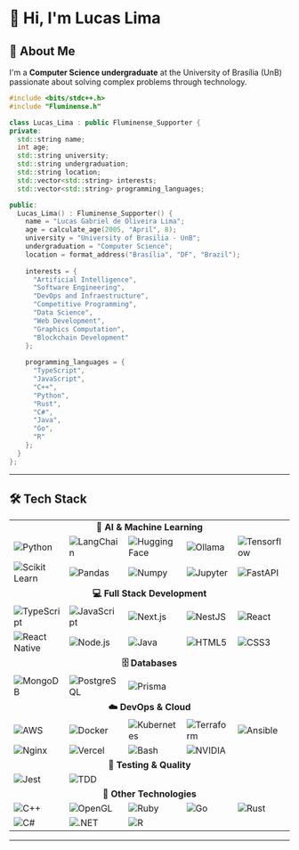 # 👋 Hi, I'm Lucas Lima


## 🚀 About Me

I'm a **Computer Science undergraduate** at the University of Brasília (UnB) passionate about solving complex problems through technology. 

```cpp
#include <bits/stdc++.h>
#include "Fluminense.h"

class Lucas_Lima : public Fluminense_Supporter {
private:
  std::string name;
  int age;
  std::string university;
  std::string undergraduation;
  std::string location;
  std::vector<std::string> interests;
  std::vector<std::string> programming_languages;

public:
  Lucas_Lima() : Fluminense_Supporter() {
    name = "Lucas Gabriel de Oliveira Lima";
    age = calculate_age(2005, "April", 8);
    university = "University of Brasilia - UnB";
    undergraduation = "Computer Science";
    location = format_address("Brasília", "DF", "Brazil");
    
    interests = {
      "Artificial Intelligence",
      "Software Engineering",
      "DevOps and Infraestructure",
      "Competitive Programming",
      "Data Science",
      "Web Development",
      "Graphics Computation",
      "Blockchain Development"
    };
    
    programming_languages = {
      "TypeScript",
      "JavaScript",
      "C++",
      "Python",
      "Rust",
      "C#",
      "Java",
      "Go",
      "R"
    };
  }
};
```

---


## 🛠️ Tech Stack

<div align="center">
  <table>
    <tr>
      <td align="center" colspan="5"><b>🤖 AI & Machine Learning</b></td>
    </tr>
    <tr>
      <td><img src="https://img.shields.io/badge/Python-FFD43B?style=for-the-badge&logo=python&logoColor=blue" alt="Python"/></td>
      <td><img src="https://img.shields.io/badge/LangChain-1C3C3C?style=for-the-badge&logo=langchain&logoColor=white" alt="LangChain"/></td>
      <td><img src="https://img.shields.io/badge/Hugging%20Face-FFD21E?style=for-the-badge&logo=huggingface&logoColor=black" alt="Hugging Face"/></td>
      <td><img src="https://img.shields.io/badge/Ollama-000000?style=for-the-badge&logo=ollama&logoColor=white" alt="Ollama"/></td>
      <td><img src="https://img.shields.io/badge/TensorFlow-%23FF6F00.svg?style=for-the-badge&logo=TensorFlow&logoColor=white" alt="Tensorflow"/></td>
    </tr>
    <tr>
      <td><img src="https://img.shields.io/badge/scikit--learn-%23F7931E.svg?style=for-the-badge&logo=scikit-learn&logoColor=white" alt="Scikit Learn"/></td>
      <td><img src="https://img.shields.io/badge/Pandas-2C2D72?style=for-the-badge&logo=pandas&logoColor=white" alt="Pandas"/></td>
      <td><img src="https://img.shields.io/badge/Numpy-777BB4?style=for-the-badge&logo=numpy&logoColor=white" alt="Numpy"/></td>
      <td><img src="https://img.shields.io/badge/Jupyter-F37626.svg?&style=for-the-badge&logo=Jupyter&logoColor=white" alt="Jupyter"/></td>
      <td><img src="https://img.shields.io/badge/FastAPI-009688?style=for-the-badge&logo=fastapi&logoColor=white" alt="FastAPI"/></td>
    </tr>
    <tr>
      <td align="center" colspan="5"><b>💻 Full Stack Development</b></td>
    </tr>
    <tr>
      <td><img src="https://img.shields.io/badge/TypeScript-007ACC?style=for-the-badge&logo=typescript&logoColor=white" alt="TypeScript"/></td>
      <td><img src="https://img.shields.io/badge/JavaScript-F7DF1E?style=for-the-badge&logo=javascript&logoColor=black" alt="JavaScript"/></td>
      <td><img src="https://img.shields.io/badge/Next-black?style=for-the-badge&logo=next.js&logoColor=white" alt="Next.js"/></td>
      <td><img src="https://img.shields.io/badge/nestjs-E0234E?style=for-the-badge&logo=nestjs&logoColor=white" alt="NestJS"/></td>
      <td><img src="https://img.shields.io/badge/React-20232A?style=for-the-badge&logo=react&logoColor=61DAFB" alt="React"/></td>
    </tr>
    <tr>
      <td><img src="https://img.shields.io/badge/React_Native-20232A?style=for-the-badge&logo=react&logoColor=61DAFB" alt="React Native"/></td>
      <td><img src="https://img.shields.io/badge/Node.js-43853D?style=for-the-badge&logo=node.js&logoColor=white" alt="Node.js"/></td>
      <td><img src="https://img.shields.io/badge/Java-ED8B00?style=for-the-badge&logo=openjdk&logoColor=white" alt="Java"/></td>
      <td><img src="https://img.shields.io/badge/HTML5-E34F26?style=for-the-badge&logo=html5&logoColor=white" alt="HTML5"/></td>
      <td><img src="https://img.shields.io/badge/CSS3-1572B6?style=for-the-badge&logo=css3&logoColor=white" alt="CSS3"/></td>
    </tr>
    <tr>
      <td align="center" colspan="5"><b>🗄️ Databases</b></td>
    </tr>
    <tr>
      <td><img src="https://img.shields.io/badge/MongoDB-%234ea94b.svg?style=for-the-badge&logo=mongodb&logoColor=white" alt="MongoDB"/></td>
      <td><img src="https://img.shields.io/badge/postgres-%23316192.svg?style=for-the-badge&logo=postgresql&logoColor=white" alt="PostgreSQL"/></td>
      <td><img src="https://img.shields.io/badge/Prisma-3982CE?style=for-the-badge&logo=Prisma&logoColor=white" alt="Prisma"/></td>
      <td colspan="2"></td>
    </tr>
    <tr>
      <td align="center" colspan="5"><b>☁️ DevOps & Cloud</b></td>
    </tr>
    <tr>
      <td><img src="https://img.shields.io/badge/AWS-%23FF9900.svg?style=for-the-badge&logo=amazon-aws&logoColor=white" alt="AWS"/></td>
      <td><img src="https://img.shields.io/badge/docker-%230db7ed.svg?style=for-the-badge&logo=docker&logoColor=white" alt="Docker"/></td>
      <td><img src="https://img.shields.io/badge/kubernetes-%23326ce5.svg?style=for-the-badge&logo=kubernetes&logoColor=white" alt="Kubernetes"/></td>
      <td><img src="https://img.shields.io/badge/terraform-%235835CC.svg?style=for-the-badge&logo=terraform&logoColor=white" alt="Terraform"/></td>
      <td><img src="https://img.shields.io/badge/ansible-%231A1918.svg?style=for-the-badge&logo=ansible&logoColor=white" alt="Ansible"/></td>
    </tr>
    <tr>
      <td><img src="https://img.shields.io/badge/nginx-%23009639.svg?style=for-the-badge&logo=nginx&logoColor=white" alt="Nginx"/></td>
      <td><img src="https://img.shields.io/badge/vercel-%23000000.svg?style=for-the-badge&logo=vercel&logoColor=white" alt="Vercel"/></td>
      <td><img src="https://img.shields.io/badge/bash_script-%23121011.svg?style=for-the-badge&logo=gnu-bash&logoColor=white" alt="Bash"/></td>
      <td><img src="https://img.shields.io/badge/NVIDIA-76B900?style=for-the-badge&logo=nvidia&logoColor=white" alt="NVIDIA"/></td>
      <td colspan="1"></td>
    </tr>
    <tr>
      <td align="center" colspan="5"><b>🧪 Testing & Quality</b></td>
    </tr>
    <tr>
      <td><img src="https://img.shields.io/badge/-jest-%23C21325?style=for-the-badge&logo=jest&logoColor=white" alt="Jest"/></td>
      <td><img src="https://img.shields.io/badge/TDD-Test_Driven_Development-green?style=for-the-badge" alt="TDD"/></td>
      <td colspan="3"></td>
    </tr>
    <tr>
      <td align="center" colspan="5"><b>🔧 Other Technologies</b></td>
    </tr>
    <tr>
      <td><img src="https://img.shields.io/badge/C%2B%2B-00599C?style=for-the-badge&logo=c%2B%2B&logoColor=white" alt="C++"/></td>
      <td><img src="https://img.shields.io/badge/OpenGL-%23FFFFFF.svg?style=for-the-badge&logo=opengl" alt="OpenGL"/></td>
      <td><img src="https://img.shields.io/badge/Ruby-CC342D?style=for-the-badge&logo=ruby&logoColor=white" alt="Ruby"/></td>
      <td><img src="https://img.shields.io/badge/Go-00ADD8?style=for-the-badge&logo=go&logoColor=white" alt="Go"/></td>
      <td><img src="https://img.shields.io/badge/rust-%23000000.svg?style=for-the-badge&logo=rust&logoColor=white" alt="Rust"/></td>
    </tr>
    <tr>
      <td><img src="https://img.shields.io/badge/c%23-%23239120.svg?style=for-the-badge&logo=csharp&logoColor=white" alt="C#"/></td>
      <td><img src="https://img.shields.io/badge/.NET-5C2D91?style=for-the-badge&logo=.net&logoColor=white" alt=".NET"/></td>
      <td><img src="https://img.shields.io/badge/r-%23276DC3.svg?style=for-the-badge&logo=r&logoColor=white" alt="R"/></td>
      <td colspan="2"></td>
    </tr>
  </table>
</div>

---
</div>
